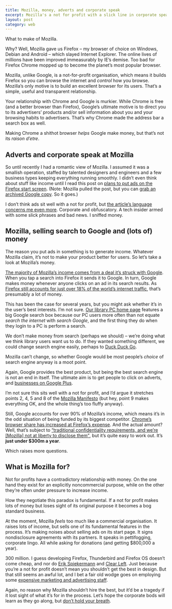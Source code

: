 ```yaml
---
title: Mozilla, money, adverts and corporate speak
excerpt: Mozilla's a not for profit with a slick line in corporate speak and $300m a year in funding from Google. What's it actually for?
layout: post
category: web
---
```

What to make of Mozilla.

Why? Well, Mozilla gave us Firefox – my browser of choice on Windows, Debian and Android – which slayed Internet Explorer. The online lives of millions have been improved immeasurably by IE&#8217;s demise. Too bad for Firefox Chrome mopped up to become the planet&#8217;s most popular browser.

Mozilla, unlike Google, is a not-for-profit organisation, which means it builds Firefox so you can browse the internet and *control* how you browse. Mozilla&#8217;s only motive is to build an excellent browser for its users. That&#8217;s a simple, useful and transparent relationship.

Your relationship with Chrome and Google is murkier. While Chrome is free (and a better browser than Firefox), Google&#8217;s ultimate motive is to direct you to its advertisers&#8217; products and/or sell information about you and your browsing habits to advertisers. That&#8217;s why Chrome made the address bar a search box as well.

Making Chrome a shithot browser *helps* Google make money, but that&#8217;s not its *raison d&#8217;etre*.

## Adverts and corporate speak at Mozilla

So until recently I had a romantic view of Mozilla. I assumed it was a smallish operation, staffed by talented designers and engineers and a few business types keeping everything running smoothly. I didn&#8217;t even think about stuff like income until I read this post on [plans to put ads on the Firefox start screen][1]. (Note: Mozilla pulled the post, but you can [grab an archived Google copy][2]. So it goes.)

I don&#8217;t think ads sit well with a not for profit, but [the article&#8217;s language concerns me even more][3]. Corporate and obfuscatory. A tech insider armed with some slick phrases and bad news. I sniffed money.

## Mozilla, selling search to Google and (lots of) money

The reason you put ads in something is to generate income. Whatever Mozilla claim, it&#8217;s not to make your product better for users. So let&#8217;s take a look at Mozilla&#8217;s money.

[The majority of Mozilla&#8217;s income comes from a deal it&#8217;s struck with Google][4]. When you tap a search into Firefox it sends it to Google. In turn, Google makes money whenever anyone clicks on an ad in its search results. As [Firefox still accounts for just over 18% of the world&#8217;s internet traffic][5], that&#8217;s presumably a lot of money.

This has been the case for several years, but you might ask whether it&#8217;s in the user&#8217;s best interests. I&#8217;m not sure. [Our library PC home page][6] features a big Google search box because our PC users more often than not equate *search the internet* with *search Google*, and the first thing they do when they login to a PC is perform a search.

We don&#8217;t make money from search (perhaps we should) – we&#8217;re doing what we think library users want us to do. If they wanted something different, we could change search engine easily, perhaps to [Duck Duck Go][7].

Mozilla can&#8217;t change, so whether Google would be most people&#8217;s *choice* of search engine anyway is a moot point.

Again, Google provides the best product, but being the best search engine is not an end in itself. The ultimate aim is to get people to click on adverts, and [businesses on Google Plus][8].

I&#8217;m not sure this sits well with a not for profit, and I&#8217;d argue it stretches points 2, 4, 5 and 8 of the [Mozilla Manifesto][9] (but hey, point 9 makes everything OK, and the whole thing&#8217;s too fluffy anyway).

Still, Google accounts for over 90% of Mozilla&#8217;s income, which means it&#8217;s in the odd situation of being funded by its biggest competitor. [Chrome&#8217;s browser share has increased at Firefox&#8217;s expense][10]. And the actual amount? Well, that&#8217;s subject to [<q>traditional confidentiality requirements, and we’re [Mozilla] not at liberty to disclose them</q>][11], but it&#8217;s quite easy to work out. It&#8217;s **just under $300m a year**.

Which raises more questions.

## What is Mozilla for?

Not for profits have a contradictory relationship with money. On the one hand they exist for an explicitly noncommercial purpose, while on the other they&#8217;re often under pressure to increase income.

How they negotiate this paradox is fundamental. If a not for profit makes lots of money but loses sight of its original purpose it becomes a bog standard business.

At the moment, Mozilla *feels* too much like a commercial organisation. It raises lots of income, but sells one of its fundamental features in the process. It&#8217;s making noises about selling ads on its start page. It signs nondisclosure agreements with its partners. It speaks in pettifogging, corporate lingo. All while asking for donations (and getting $800,000 a year).

300 million. I guess developing Firefox, Thunderbird and Firefox OS doesn&#8217;t come cheap, and nor do [Erik Spiekermann][12] and [Clear Left][13]. Just because you&#8217;re a not for profit doesn&#8217;t mean you shouldn&#8217;t get the best in design. But that still seems an awful lot, and I bet a fair old wodge goes on employing some [expensive marketing and advertising staff][14].

Again, no reason why Mozilla shouldn&#8217;t hire the best, but it&#8217;d be a tragedy if it lost sight of what it&#8217;s for in the process. Let&#8217;s hope the corporate bods will learn as they go along, but [don&#8217;t hold your breath][15].

 [1]: https://blog.mozilla.org/advancingcontent/2014/02/11/publisher-transformation-with-users-at-the-center/
 [2]: https://webcache.googleusercontent.com/search?q=cache:https%3A%2F%2Fblog.mozilla.org%2Fadvancingcontent%2F2014%2F02%2F11%2Fpublisher-transformation-with-users-at-the-center%2F
 [3]: http://leonpaternoster.com/2014/02/mozilla-is-selling-ads-although-its-coy-about-telling-us/ "Mozilla is selling ads, although it’s coy about telling us"
 [4]: http://thenextweb.com/insider/2013/11/21/mozillas-reliance-google-increasing-90-2012-revenue-came-one-source/
 [5]: http://www.w3counter.com/globalstats.php?year=2014&month=1
 [6]: http://inlibrary.suffolklibraries.co.uk
 [7]: https://duckduckgo.com/
 [8]: http://leonpaternoster.com/2013/11/google-plus-autogenerated-pages-for-businesses-a-pain/ "Google plus generated pages cause problems"
 [9]: https://www.mozilla.org/en-US/about/manifesto/
 [10]: http://www.w3counter.com/trends
 [11]: http://www.mozilla.org/en-US/foundation/annualreport/2012/faq/
 [12]: http://spiekermann.com/en/
 [13]: http://clearleft.com/made/mozilla-add-ons
 [14]: http://about.me/darrenjayherman
 [15]: https://blog.mozilla.org/blog/2014/02/13/revenue-diversification-the-mozilla-way/
